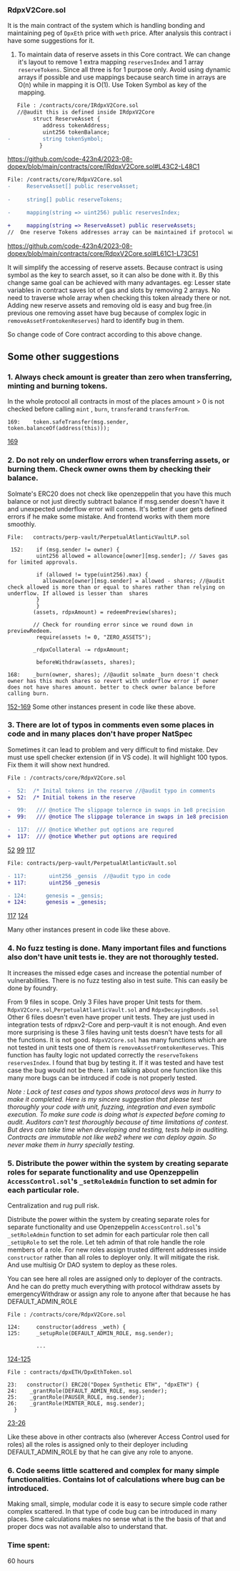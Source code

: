 ### RdpxV2Core.sol 

It is the main contract of the system which is handling bonding and maintaining peg of `DpxEth` price with `weth` price. After analysis this contract i have some suggestions for it.

1. To maintain data of reserve assets in this Core contract. We can change it's layout to remove 1 extra mapping `reservesIndex` and 1 array `reserveTokens`. Since all three is for 1 purpose only. Avoid using dynamic arrays if possible and use mappings because search time in arrays are O(n) while in mapping it is O(1).
Use Token Symbol as key of the mapping.

```diff
   File : /contracts/core/IRdpxV2Core.sol
   //@audit this is defined inside IRdpxV2Core
        struct ReserveAsset {
           address tokenAddress;
           uint256 tokenBalance;
-          string tokenSymbol;
          }
``` 
https://github.com/code-423n4/2023-08-dopex/blob/main/contracts/core/IRdpxV2Core.sol#L43C2-L48C1


```diff
File: /contracts/core/RdpxV2Core.sol
-     ReserveAsset[] public reserveAsset;
       
-     string[] public reserveTokens; 

-     mapping(string => uint256) public reservesIndex;

+     mapping(string => ReserveAsset) public reserveAssets;
//  One reserve Tokens addresses array can be maintained if protocol want to know which address exists but in current need it does not seem to be required.
```
https://github.com/code-423n4/2023-08-dopex/blob/main/contracts/core/RdpxV2Core.sol#L61C1-L73C51

It will simplify the accessing of reserve assets. Because contract is using symbol as the key to search asset, so it can also be done with it. By this change same goal can be achieved with many advantages. eg: Lesser state variables in contract saves lot of gas and slots by removing 2 arrays.
No need to traverse whole array when checking this token already there or not.
Adding new reserve assets and removing old is easy and bug free.(in previous one removing asset have bug because of complex logic in `removeAssetFromtokenReserves`) hard to identify bug in them.

So change code of Core contract according to this above change.

## Some other suggestions

### 1. Always check amount is greater than zero when transferring, minting and burning tokens.

In the whole protocol all contracts in most of the places amount > 0 is not checked before calling `mint` , `burn`, `transfer`and `transferFrom`. 

```solidity
169:    token.safeTransfer(msg.sender, token.balanceOf(address(this)));
```
[169](https://github.com/code-423n4/2023-08-dopex/blob/main/contracts/core/RdpxV2Core.sol#L169)

### 2. Do not rely on underflow errors when transferring assets, or burning them. Check owner owns them by checking their balance.

Solmate's ERC20 does not check like openzeppelin that you have this much balance or not just directly subtract balance if msg.sender doesn't have it and unexpected underflow error will comes. It's better if user gets defined errors if he make some mistake. And frontend works with them more smoothly.

```solidity
File:   contracts/perp-vault/PerpetualAtlanticVaultLP.sol

 152:    if (msg.sender != owner) {
         uint256 allowed = allowance[owner][msg.sender]; // Saves gas for limited approvals.

         if (allowed != type(uint256).max) {
           allowance[owner][msg.sender] = allowed - shares; //@audit check allowed is more than or equal to shares rather than relying on underflow. If allowed is lesser than  shares
         }
         }
        (assets, rdpxAmount) = redeemPreview(shares);

        // Check for rounding error since we round down in previewRedeem.
         require(assets != 0, "ZERO_ASSETS");

        _rdpxCollateral -= rdpxAmount;

         beforeWithdraw(assets, shares);

168:    _burn(owner, shares); //@audit solmate _burn doesn't check owner has this much shares so revert with underflow error if owner does not have shares amount. better to check owner balance before calling burn.
```

[152-169](https://github.com/code-423n4/2023-08-dopex/blob/main/contracts/perp-vault/PerpetualAtlanticVaultLP.sol#L152C5-L169C1)
Some other instances present in code like these above.

### 3. There are lot of typos in comments even some places in code and in many places don't have proper NatSpec

Sometimes it can lead to problem and very difficult to find mistake.
Dev must use spell checker extension (if in VS code). It will highlight 100 typos. Fix them it will show next hundred.


```diff
File : /contracts/core/RdpxV2Core.sol

-  52:  /* Inital tokens in the reserve //@audit typo in comments
+  52:  /* Initial tokens in the reserve

-  99:   /// @notice The slippage tolernce in swaps in 1e8 precision
+  99:   /// @notice The slippage tolerance in swaps in 1e8 precision

-  117:  /// @notice Whether put options are requred
+  117:  /// @notice Whether put options are required

```
[52](https://github.com/code-423n4/2023-08-dopex/blob/main/contracts/coreRdpxV2Core.sol#L52)
[99](https://github.com/code-423n4/2023-08-dopex/blob/main/contracts/coreRdpxV2Core.sol#L99)
[117](https://github.com/code-423n4/2023-08-dopex/blob/main/contracts/coreRdpxV2Core.sol#L117)

```diff
File: contracts/perp-vault/PerpetualAtlanticVault.sol

- 117:       uint256 _gensis  //@audit typo in code
+ 117:       uint256 _genesis 

- 124:      genesis = _gensis;
+ 124:      genesis = _genesis;
```
[117](https://github.com/code-423n4/2023-08-dopex/blob/main/contracts/perp-vault/PerpetualAtlanticVault.sol#L117)
[124](https://github.com/code-423n4/2023-08-dopex/blob/main/contracts/perp-vault/PerpetualAtlanticVault.sol#L124)

Many other instances present in code like these above.

### 4. No fuzz testing is done. Many important files and functions also don't have unit tests ie. they are not thoroughly tested.

It increases the missed edge cases and increase the potential number of vulnerabilities. There is no fuzz testing also in test suite. This can easily be done by foundry.

From  9 files in scope. Only 3 Files have proper Unit tests for them.
`RdpxV2Core.sol`,`PerpetualAtlanticVault.sol` and `RdpxDecayingBonds.sol` 
Other 6 files doesn't even have proper unit tests. They are just used in integration tests of rdpxv2-Core and perp-vault it is not enough. 
And even more surprising is these 3 files having unit tests doesn't have tests for all the functions. It is not good. `RdpxV2Core.sol` has many functions which are not tested in unit tests one of them is `removeAssetFromtokenReserves`. This function has faulty logic not updated correctly the `reserveTokens`
`reservesIndex`. I found that bug by testing it. If it was tested and have test case the bug would not be there. I am talking about one function like this many more bugs can be intrduced if code is not properly tested.


*Note : Lack of test cases and typos shows protocol devs was in hurry to make it completed. Here is my sincere suggestion that please test thoroughly your code with unit, fuzzing, integration and even symbolic execution. To make sure code is doing what is expected before coming to audit. Auditors can't test thoroughly because of time limitations of contest. But devs can take time when developing and testing, tests help in auditing. Contracts are immutable not like web2 where we can deploy again. So never make them in hurry specially testing.* 

### 5. Distribute the power within the system by creating separate roles for separate functionality and use Openzeppelin `AccessControl.sol`'s `_setRoleAdmin` function to set admin for each particular role.
Centralization and rug pull risk.

Distribute the power within the system by creating separate roles for separate functionality and use Openzeppelin `AccessControl.sol`'s `_setRoleAdmin` function to set admin for each particular role then call `_setUpRole` to set the role. Let teh admin of that role handle the role members of a role. For new roles assign trusted different addresses inside `constructor` rather than all roles to deployer only. It will mitigate the risk. And use multisig Or DAO system to deploy as these roles.

You can see here all roles are assigned only to deployer of the contracts. And he can do pretty much everything with protocol withdraw assets by emergencyWithdraw or assign any role to anyone after that because he has DEFAULT_ADMIN_ROLE

```solidity
File : /contracts/core/RdpxV2Core.sol

124:     constructor(address _weth) {
125:     _setupRole(DEFAULT_ADMIN_ROLE, msg.sender);
        
         ...

```
[124-125](https://github.com/code-423n4/2023-08-dopex/blob/main/contracts/core/RdpxV2Core.sol#L124C2-L125C48)

```solidity
File : contracts/dpxETH/DpxEthToken.sol

23:   constructor() ERC20("Dopex Synthetic ETH", "dpxETH") {
24:    _grantRole(DEFAULT_ADMIN_ROLE, msg.sender);
25:    _grantRole(PAUSER_ROLE, msg.sender);
26:    _grantRole(MINTER_ROLE, msg.sender);
  }
```
[23-26](https://github.com/code-423n4/2023-08-dopex/blob/main/contracts/dpxETH/DpxEthToken.sol#L23C2-L27C4)

Like these above in other contracts also (wherever Access Control used for roles) all the roles is assigned only to their deployer including DEFAULT_ADMIN_ROLE by that he can give any role to anyone.

### 6. Code seems little scattered and complex for many simple functionalities. Contains lot of calculations where bug can be introduced.

Making small, simple, modular code it is easy to secure simple code rather complex scattered. In that type of code bug can be introduced in many places. Sme calculations makes no sense what is the the basis of that and proper docs was not available also to understand that.

### Time spent:
60 hours